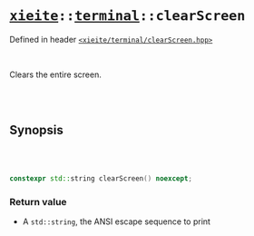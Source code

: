 # [`xieite`](../../README.md)`::`[`terminal`](../../docs/terminal.md)`::clearScreen`
Defined in header [`<xieite/terminal/clearScreen.hpp>`](../../include/xieite/terminal/clearScreen.hpp)

<br/>

Clears the entire screen.

<br/><br/>

## Synopsis

<br/><br/>

```cpp
constexpr std::string clearScreen() noexcept;
```
### Return value
- A `std::string`, the ANSI escape sequence to print
